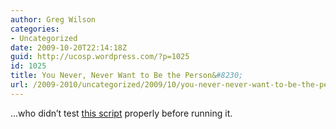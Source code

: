 ```yaml
---
author: Greg Wilson
categories:
- Uncategorized
date: 2009-10-20T22:14:18Z
guid: http://ucosp.wordpress.com/?p=1025
id: 1025
title: You Never, Never Want to Be the Person&#8230;
url: /2009-2010/uncategorized/2009/10/you-never-never-want-to-be-the-person/
---
```


&#8230;who didn&#8217;t test [this script](http://blogs.discovermagazine.com/discoblog/2009/10/20/typo-brings-down-the-internet-in-sweden/) properly before running it.